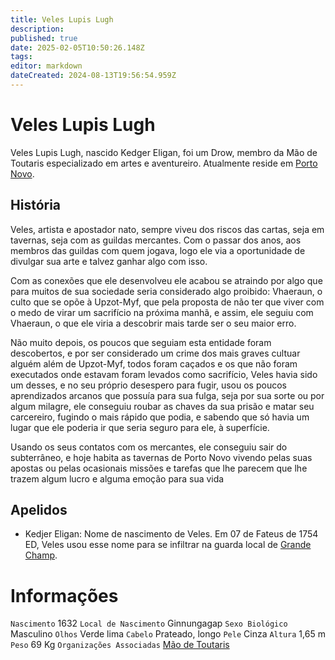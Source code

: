 ```yaml
---
title: Veles Lupis Lugh
description: 
published: true
date: 2025-02-05T10:50:26.148Z
tags: 
editor: markdown
dateCreated: 2024-08-13T19:56:54.959Z
---
```


<!-- SUBTITLE: Visão geral sobre Veles Lupis Lugh -->

# Veles Lupis Lugh
Veles Lupis Lugh, nascido Kedger Eligan, foi um Drow, membro da Mão de Toutaris especializado em artes e aventureiro. Atualmente reside em [Porto Novo](/lugares/plano-material/drafeon/sudeste-de-drafeon/porto-novo#porto-novo).

## História
Veles, artista e apostador nato, sempre viveu dos riscos das cartas, seja em tavernas, seja com as guildas mercantes. Com o passar dos anos, aos membros das guildas com quem jogava, logo ele via a oportunidade de divulgar sua arte e talvez ganhar algo com isso.

Com as conexões que ele desenvolveu ele acabou se atraindo por algo que para muitos de sua sociedade seria considerado algo proibido: Vhaeraun, o culto que se opõe à Upzot-Myf, que pela proposta de não ter que viver com o medo de virar um sacrifício na próxima manhã, e assim, ele seguiu com Vhaeraun, o que ele viria a descobrir mais tarde ser o seu maior erro. 

Não muito depois, os poucos que seguiam esta entidade foram descobertos, e por ser considerado um crime dos mais graves cultuar alguém além de Upzot-Myf, todos foram caçados e os que não foram executados onde estavam foram levados como sacrifício, Veles havia sido um desses, e no seu próprio desespero para fugir, usou os poucos aprendizados arcanos que possuía para sua fulga, seja por sua sorte ou por algum milagre, ele conseguiu roubar as chaves da sua prisão e matar seu carcereiro, fugindo o mais rápido que podia, e sabendo que só havia um lugar que ele poderia ir que seria seguro para ele, à superfície.

Usando os seus contatos com os mercantes, ele conseguiu sair do subterrâneo, e hoje habita as tavernas de Porto Novo vivendo pelas suas apostas ou pelas ocasionais missões e tarefas que lhe parecem que lhe trazem algum lucro e alguma emoção para sua vida

## Apelidos
- Kedjer Eligan: Nome de nascimento de Veles. Em 07 de Fateus de 1754 ED, Veles usou esse nome para se infiltrar na guarda local de [Grande Champ](/lugares/plano-material/drafeon/sul-de-drafeon/grande-champ).

# Informações
`Nascimento` 1632 
`Local de Nascimento` Ginnungagap
`Sexo Biológico` Masculino
`Olhos` Verde lima
`Cabelo` Prateado, longo
`Pele` Cinza
`Altura` 1,65 m
`Peso` 69 Kg
`Organizações Associadas` [Mão de Toutaris](/faccoes/faccoes-independentes/mao-de-toutaris#mao-de-toutaris)
